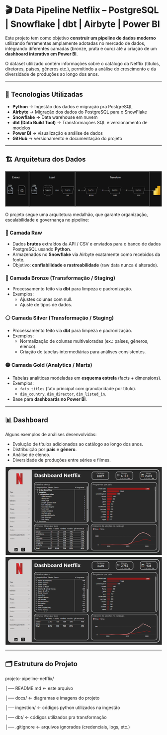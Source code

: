 # 🎬 Data Pipeline Netflix – PostgreSQL | Snowflake | dbt | Airbyte | Power BI

Este projeto tem como objetivo **construir um pipeline de dados moderno** utilizando ferramentas amplamente adotadas no mercado de dados, integrando diferentes camadas (bronze, prata e ouro) até a criação de um **dashboard interativo em Power BI**.

O dataset utilizado contém informações sobre o catálogo da Netflix (títulos, diretores, países, gêneros etc.), permitindo a análise do crescimento e da diversidade de produções ao longo dos anos.

---

## 🚀 Tecnologias Utilizadas

- **Python** → Ingestão dos dados e migração pra PostgreSQL
- **Airbyte** → Migração dos dados do PostgreSQL para o SnowFlake
- **Snowflake** → Data warehouse em nuvem
- **dbt (Data Build Tool)** → Transformações SQL e versionamento de modelos
- **Power BI** → visualização e análise de dados
- **GitHub** → versionamento e documentação do projeto

---

## 🏗️ Arquitetura dos Dados

![Arquitetura do Projeto](docs/arquitetura.png)

O projeto segue uma arquitetura medalhão, que garante organização, escalabilidade e governança no pipeline:

### 🔹 Camada Raw 
- Dados **brutos** extraídos da API / CSV e enviados para o banco de dados PostgreSQL usando **Python**.
- Armazenados no **Snowflake** via Airbyte exatamente como recebidos da fonte.
- Objetivo: **confiabilidade e rastreabilidade** (raw data nunca é alterado).

### 🔸 Camada Bronze (Transformação / Staging)
- Processamento feito via **dbt** para limpeza e padronização.  
- Exemplos:
  - Ajustes colunas com null.  
  - Ajuste de tipos de dados.    

### ⚪ Camada Silver (Transformação / Staging)
- Processamento feito via **dbt** para limpeza e padronização.  
- Exemplos:
  - Normalização de colunas multivaloradas (ex.: países, gêneros, elenco).  
  - Criação de tabelas intermediárias para análises consistentes.    

### 🟡 Camada Gold (Analytics / Marts)
- Tabelas analíticas modeladas em **esquema estrela** (facts + dimensions).  
- Exemplos:
  - `fato_titles` (fato principal com granularidade por título).  
  - `dim_country`, `dim_director`, `dim_listed_in`.  
- Base para **dashboards no Power BI**.

---

## 📊 Dashboard

Alguns exemplos de análises desenvolvidas:

- Evolução de títulos adicionados ao catálogo ao longo dos anos.  
- Distribuição por **país** e **gênero**.  
- Análise de elenco.
- Diversidade de produções entre séries e filmes.

![Dashboard1](docs/Imagem1.png)
![Dashboard2](docs/Imagem2.png)

---

## 🗂️ Estrutura do Projeto

projeto-pipeline-netflix/

│── README.md <- este arquivo

│── docs/ <- diagramas e imagens do projeto

│── ingestion/ <- códigos python utilizados na ingestão

│── dbt/ <- códigos utilizados pra transformação

│── .gitignore <- arquivos ignorados (credenciais, logs, etc.)

